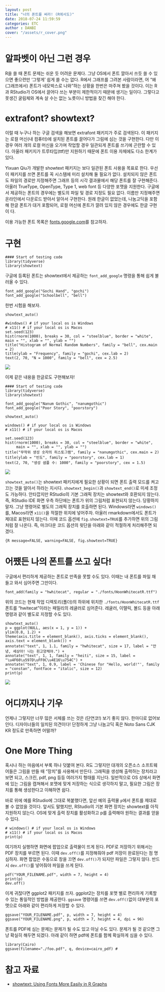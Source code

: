 ```yaml
--- 
layout: post  
title: "너의 폰트를 써라! (R에서도)"
date: 2018-07-24 11:59:59
categories: ETC 
author : DANBI  
cover: "/assets/r_cover.png"  
---
```


# 알파벳이 아닌 그런 경우 

R을 쓸 때 폰트 문제는 쉬운 듯 어려운 문제다. 그냥 OS에서 폰트 깔아서 쓰듯 쓸 수 있으면 좋으련만 ‘그렇게’ 쉽게 쓸 수는 없다. R에서 그래프를 그려본 사람이라면, 어 “왜 (그래프에서) 폰트가 네모박스로 나와”하는 상황을 한번은 마주쳐 봤을 것이다. 이는 R과 RStudio가 OS에서 끌어다 쓰는 부분이 제한적이기 때문에 생기는 일이다. 그렇다고 못생긴 굴림체와 계속 살 수는 없는 노릇이니 방법을 찾긴 해야 한다.

# extrafont? showtext? 

이럴 때 누구나 하는 구글 검색을 해보면 extrafont 패키지가 주로 검색된다. 이 패키지는 로컬 머신(내 컴퓨터)에 설치된 폰트를 끌어다가 그림에 심는 것을 구현한다. 다만 이 경우 여러 개의 로컬 머신을 오가며 작업할 경우 일관되게 폰트를 쓰기에 곤란할 수 있다. 아울러 패키지가 트루타입(ttf)만 지원하기 때문에 폰트 이용 자체에도 다소 한계가 있다.

Yixuan Qiu가 개발한 showtext 패키지는 보다 일관된 폰트 사용을 목표로 한다. 우선 이 패키지를 쓰면 폰트를 꼭 시스템에 미리 설치해 둘 필요가 없다. 설치되지 않은 폰트도 파일의 경로만 지정해주면 그래프 등의 시각 결과물에서 해당 폰트를 잘 구현해준다. 아울러 TrueType, OpenType, Type 1, web font 등 다양한 포맷을 지원한다. 구글에서 제공하는 폰트의 경우에는 별도의 파일 및 경로 지정도 필요 없다. 이름만 지정해주면 온라인에서 다운로드 받아서 알아서 구현한다. 원래 한글이 없었는데, 나눔고딕을 포함해 한글 폰트가 대거 포함되어, 로컬 머신에 폰트가 깔려 있지 않은 경우에도 한글 구현이 다. 

이용 가능한 폰트 목록은 [fonts.google.com](https://fonts.google.com/)를 참고하자. 

# 구현 

```{r} 
#### Start of testing code 
library(tidyverse) 
library(showtext)
```

구글에 등록된 폰트는 showtext에서 제공하는 `font_add_google` 명령을 통해 쉽게 불러올 수 있다. 

```{r}
font_add_google("Gochi Hand", "gochi") 
font_add_google("Schoolbell", "bell")
```

한번 시험을 해보자. 

```{r}
showtext_auto() 

#windows() # if your local os is Windows 
# x11() # if your local os is Macos 
set.seed(123) 
hist(rnorm(1000), breaks = 30, col = "steelblue", border = "white", main = "", xlab = "", ylab = "") 
title("Histogram of Normal Random Numbers", family = "bell", cex.main = 2) 
title(ylab = "Frequency", family = "gochi", cex.lab = 2) 
text(2, 70, "N = 1000", family = "bell", cex = 2.5)
```

![](/assets/etc/use-your-font-in-r/fig_1.png)

이제 같은 내용을 한글로도 구현해보자! 

```{r}
#### Start of testing code 
library(tidyverse)
library(showtext)

font_add_google("Nanum Gothic", "nanumgothic")
font_add_google("Poor Story", "poorstory")

showtext_auto()

windows() # if your local os is Windows 
# x11() # if your local os is Macos 

set.seed(123)
hist(rnorm(1000), breaks = 30, col = "steelblue", border = "white",
     main = "", xlab = "", ylab = "")
title("무작위 생성 숫자의 히스토그램", family = "nanumgothic", cex.main = 2)
title(ylab = "빈도", family = "poorstory", cex.lab = 1)
text(2, 70, "생성 샘플 수: 1000", family = "poorstory", cex = 1.5)
```
![](/assets/etc/use-your-font-in-r/fig_2.png)

`showtext_auto()`는 showtext  패키지에게 필요한 상황이 되면 폰트 출력 모드를 켜고 끄는 것을 알아서 하라는 지시다. `showtext_begin()`과 `showtext_end()`로 미세 조정도 가능하다. 안타깝지만 RStudio의 기본 그래픽 장치는 showtext와 호환되지 않는다. 즉, RStudio IDE 화면 우측 하단에는 폰트가 위의 그림처럼 표현되지 않는다. 당황하지 말자. 그냥 명령어로 별도의 그래픽 장치를 호출하면 된다. Windows라면 `windows()`를, Macos라면 `x11()`을 적절한 위치에 넣어주자. 아울러 rmarkdown에서도 폰트가 제대로 표현되지 않는다. 이때 코드 옵션에 `fig.showtext=TRUE`를 추가하면 위의 그림처럼 잘 나온다. 즉, 마크다운 코드 옵션의 윗단을 아래와 같이 적절하게 처리해주면 되겠다.

```{r}
{R message=FALSE, warning=FALSE, fig.showtext=TRUE}
```

# 어쨌든 나의 폰트를 쓰고 싶다! 

구글에서 편리하게 제공하는 폰트로 만족을 못할 수도 있다. 이때는 내 폰트를 파일 채 들고 와서 심어주면 그만이다. 

```{r}
font_add(family = "hwhitecat", regular = "./fonts/HoonWhitecatR.ttf")
```
위의 코드는 현재 작업 디렉토리(폴더)의 하위에 위치한 `./fonts/HoonWhitecatR.ttf` 폰트를 “hwitecat”이라는 패밀리의 레귤러로 심어준다. 레귤러, 이탤릭, 볼드 등을 아래 명령과 같이 별도로 지정할 수도 있다.

```{r}
showtext_auto() 
p = ggplot(NULL, aes(x = 1, y = 1)) + 
ylim(0.8, 1.2) + 
theme(axis.title = element_blank(), axis.ticks = element_blank(), axis.text = element_blank()) + 
annotate("text", 1, 1.1, family = "hwhitecat", size = 17, label = "안녕, 세상아! 나는 흰고양체야.") + 
annotate("text", 1, 1, family = "heiti", size = 15, label = "\u4F60\u597D\uFF0C\u4E16\u754C") + 
annotate("text", 1, 0.9, label = 'Chinese for "Hello, world!"', family = "constan", fontface = "italic", size = 12) 
print(p)
```

![](/assets/etc/use-your-font-in-r/fig_3.png)

# 어디까지나 기우 

언제나 그렇지만 너무 많은 서체를 쓰는 것은 (단연코!) 보기 좋지 않다. 한마디로 없어보인다. 디자이너들의 일치된 의견이다! 단정하게 그냥 나눔고딕 혹은 Noto Sans CJK KR 정도로 만족하면 어떨까? 

# One More Thing 

혹시나 하는 마음에서 부록 하나 덧붙여 본다. R도 그렇지만 대개의 오픈소스 소프트웨어들은 그림을 만들 때 “장치”를 사용해서 만든다. 그래픽을 생성해 출력하는 장치라고 보면 되고, 스크린, pdf, png 등등 여러가지 형태를 지닌다. 일반적으로 OS 상에서 화면에 있는 그림을 캡쳐해서 포맷에 맞게 저장하는 식으로 생각하지 말고, 필요한 그림은 장치를 통해 생성한다고 이해하면 쉽다.

바로 위에 예를 RStudio에 그대로 복붙했다면, 앞선 예의 출력물 `p`에서 폰트를 제대로 볼 수 없었을 것이다. 앞서도 말했지만, RStudio의 기본 화면 장치는 showtext를 아직 지원하지 않는다. OS에 맞게 출력 장치를 활성화하고 p를 출력해야 원하는 결과를 얻을 수 있다. 

```{r}
# windows() # if your local os is Windows 
# x11() # if your local os is Macos 
print(p)
```

여기까지 실행하면 화면에 팝업으로 출력물이 뜨게 된다. PDF로 저장하기 위해서는 PDF 장치를 부르면 된다. 이때 `dev.off()`를 지정해줘야 pdf 저장이 완료된다는 점 명심하자. 화면 팝업은 수동으로 창을 끄면 `dev.off()`가 되지만 파일은 그렇지 않다. 반드시 `dev.off()`를 넣어줘야 파일을 쓰게 된다.

```{r}
pdf("YOUR_FILENAME.pdf", width = 7, height = 4) 
print(p) 
dev.off()
```

이게 귀찮다면 ggplot2 패키지를 쓰자. ggplot2는 장치를 포맷 별로 편리하게 기록할 수 있는 통일적인 방법을 제공한다. `ggsave` 명령어를 쓰면 `dev.off()`없이 대부분의 포맷으로 아래와 같이 편리하게 저장할 수 있다.

```{r}
ggsave("YOUR_FILENAME.pdf", p, width = 7, height = 4) ggsave("YOUR_FILENAME.png", p, width = 7, height = 4, dpi = 96)
```

폰트를 PDF에 심는 문제는 문제가 될 수도 있고 아닐 수도 있다. 문제가 될 것 같으면 그냥 확실히 해두면 되겠다. 아래 같이 하면 pdf에 폰트를 함께 확실하게 심을 수 있다. 

```{r}
library(Cairo)
ggsave(filename="./foo.pdf", q, device=cairo_pdf) #
```

# 참고 자료 

* [showtext: Using Fonts More Easily in R Graphs](https://cran.rstudio.com/web/packages/showtext/vignettes/introduction.html)
